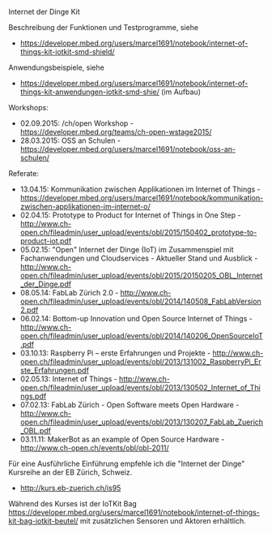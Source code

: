 Internet der Dinge Kit

Beschreibung der Funktionen und Testprogramme, siehe
* https://developer.mbed.org/users/marcel1691/notebook/internet-of-things-kit-iotkit-smd-shield/
 
Anwendungsbeispiele, siehe
* https://developer.mbed.org/users/marcel1691/notebook/internet-of-things-kit-anwendungen-iotkit-smd-shie/ (im Aufbau)

Workshops:
* 02.09.2015: /ch/open Workshop - https://developer.mbed.org/teams/ch-open-wstage2015/
* 28.03.2015: OSS an Schulen - https://developer.mbed.org/users/marcel1691/notebook/oss-an-schulen/

Referate:
* 13.04.15: Kommunikation zwischen Applikationen im Internet of Things - https://developer.mbed.org/users/marcel1691/notebook/kommunikation-zwischen-applikationen-im-internet-o/
* 02.04.15: Prototype to Product for Internet of Things in One Step - http://www.ch-open.ch/fileadmin/user_upload/events/obl/2015/150402_prototype-to-product-iot.pdf
* 05.02.15: "Open" Internet der Dinge (IoT) im Zusammenspiel mit Fachanwendungen und Cloudservices - Aktueller Stand und Ausblick - http://www.ch-open.ch/fileadmin/user_upload/events/obl/2015/20150205_OBL_Internet_der_Dinge.pdf
* 08.05.14: FabLab Zürich 2.0 - http://www.ch-open.ch/fileadmin/user_upload/events/obl/2014/140508_FabLabVersion2.pdf
* 06.02.14: Bottom-up Innovation und Open Source Internet of Things - http://www.ch-open.ch/fileadmin/user_upload/events/obl/2014/140206_OpenSourceIoT.pdf
* 03.10.13: Raspberry Pi – erste Erfahrungen und Projekte - http://www.ch-open.ch/fileadmin/user_upload/events/obl/2013/131002_RaspberryPi_Erste_Erfahrungen.pdf
* 02.05.13: Internet of Things - http://www.ch-open.ch/fileadmin/user_upload/events/obl/2013/130502_Internet_of_Things.pdf
* 07.02.13: FabLab Zürich - Open Software meets Open Hardware - http://www.ch-open.ch/fileadmin/user_upload/events/obl/2013/130207_FabLab_Zuerich_OBL.pdf
* 03.11.11: MakerBot as an example of Open Source Hardware - http://www.ch-open.ch/events/obl/obl-2011/

Für eine Ausführliche Einführung empfehle ich die "Internet der Dinge" Kursreihe an der EB Zürich, Schweiz.
* http://kurs.eb-zuerich.ch/is95

Während des Kurses ist der IoTKit Bag https://developer.mbed.org/users/marcel1691/notebook/internet-of-things-kit-bag-iotkit-beutel/ mit zusätzlichen Sensoren und Aktoren erhältlich.

